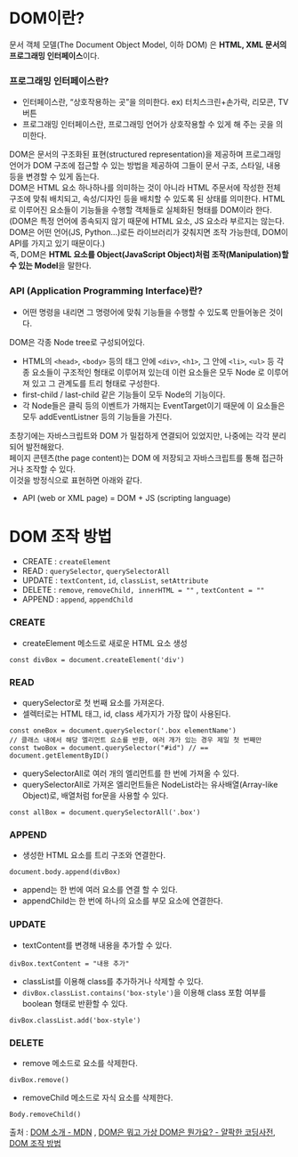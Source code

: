
# DOM이란?
문서 객체 모델(The Document Object Model, 이하 DOM) 은 **HTML, XML 문서의 프로그래밍 인터페이스**이다.
### **프로그래밍 인터페이스**란?
  - 인터페이스란, “상호작용하는 곳”을 의미한다. ex) 터치스크린+손가락, 리모콘, TV 버튼
  - 프로그래밍 인터페이스란, 프로그래밍 언어가 상호작용할 수 있게 해 주는 곳을 의미한다.  

DOM은 문서의 구조화된 표현(structured representation)을 제공하며 프로그래밍 언어가 DOM 구조에 접근할 수 있는 방법을 제공하여 그들이 문서 구조, 스타일, 내용 등을 변경할 수 있게 돕는다.  
DOM은 HTML 요소 하나하나를 의미하는 것이 아니라 HTML 주문서에 작성한 전체 구조에 맞춰 배치되고, 속성/디자인 등을 배치할 수 있도록 된 상태를 의미한다. HTML로 이루어진 요소들이 기능들을 수행할 객체들로 실체화된 형태를 DOM이라 한다.  
(DOM은 특정 언어에 종속되지 않기 때문에 HTML 요소, JS 요소라 부르지는 않는다.  
DOM은 어떤 언어(JS, Python...)로든 라이브러리가 갖춰지면 조작 가능한데, DOM이 API를 가지고 있기 때문이다.)  
즉, DOM은 **HTML 요소를 Object(JavaScript Object)처럼 조작(Manipulation)할 수 있는 Model**을 말한다.
### API (Application Programming Interface)란?
- 어떤 명령을 내리면 그 명령어에 맞춰 기능들을 수행할 수 있도록 만들어놓은 것이다.  

DOM은 각종 Node tree로 구성되어있다.
  - HTML의 ``<head>``, ``<body>`` 등의 태그 안에 ``<div>``, ``<h1>``, 그 안에 ``<li>``, ``<ul>`` 등 각종 요소들이 구조적인 형태로 이루어져 있는데 이런 요소들은 모두 Node 로 이루어져 있고 그 관계도를 트리 형태로 구성한다.
  - first-child / last-child 같은 기능들이 모두 Node의 기능이다.
  - 각 Node들은 클릭 등의 이벤트가 가해지는 EventTarget이기 때문에 이 요소들은 모두 addEventListner 등의 기능들을 가진다.  

초창기에는 자바스크립트와 DOM 가 밀접하게 연결되어 있었지만, 나중에는 각각 분리되어 발전해왔다.  
페이지 콘텐츠(the page content)는 DOM 에 저장되고 자바스크립트를 통해 접근하거나 조작할 수 있다.  
이것을 방정식으로 표현하면 아래와 같다.
  - API (web or XML page) = DOM + JS (scripting language)
# DOM 조작 방법
- CREATE : ``createElement``
- READ : ``querySelector``, ``querySelectorAll``
- UPDATE : ``textContent``, ``id``, ``classList``, ``setAttribute``
- DELETE : ``remove``, ``removeChild, innerHTML = ""`` , ``textContent = ""``
- APPEND : ``append``, ``appendChild``
### CREATE
- createElement 메소드로 새로운 HTML 요소 생성
```
const divBox = document.createElement('div')
```
### READ
- querySelector로 첫 번째 요소를 가져온다.
- 셀렉터로는 HTML 태그, id, class 세가지가 가장 많이 사용된다.
```
const oneBox = document.querySelector('.box elementName') 
// 클래스 내에서 해당 엘리먼트 요소를 반환, 여러 개가 있는 경우 제일 첫 번째만
const twoBox = document.querySelector("#id") // == document.getElementByID()
```
- querySelectorAll로 여러 개의 엘리먼트를 한 번에 가져올 수 있다.
- querySelectorAll로 가져온 엘리먼트들은 NodeList라는 유사배열(Array-like Object)로, 배열처럼 for문을 사용할 수 있다.
```
const allBox = document.querySelectorAll('.box')
```
### APPEND
- 생성한 HTML 요소를 트리 구조와 연결한다.
```const divBox = document.createElement('div')
document.body.append(divBox)
```
- append는 한 번에 여러 요소를 연결 할 수 있다.
- appendChild는 한 번에 하나의 요소를 부모 요소에 연결한다.
### UPDATE
- textContent를 변경해 내용을 추가할 수 있다.
```
divBox.textContent = "내용 추가"
```
- classList를 이용해 class를 추가하거나 삭제할 수 있다.
- ``divBox.classList.contains('box-style')``을 이용해 class 포함 여부를 boolean 형태로 반환할 수 있다.
```
divBox.classList.add('box-style')
```
### DELETE
- remove 메소드로 요소를 삭제한다.
```
divBox.remove()
```
- removeChild 메소드로 자식 요소를 삭제한다.
```
Body.removeChild()
```
출처 : [DOM 소개 - MDN](https://developer.mozilla.org/ko/docs/Web/API/Document_Object_Model/Introduction) , [DOM은 뭐고 가상 DOM은 뭔가요? - 얄팍한 코딩사전](https://www.youtube.com/watch?v=1ojA5mLWts8), [DOM 조작 방법](https://velog.io/@sana0803/DOM-%EC%A1%B0%EC%9E%91-%EB%B0%A9%EB%B2%95)
